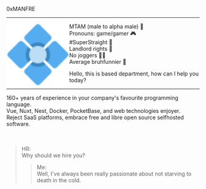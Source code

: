 0xMANFRE
<hr/>
<img align="left" height="164" src="https://raw.githubusercontent.com/twitter/twemoji/master/assets/svg/1f4a0.svg">
<div>
  
  MTAM (male to alpha male) 💪  
  Pronouns: game/gamer 🎮  
  #SuperStraight 👫  
  Landlord rights 🏡  
  No joggers 🏃‍♂️  
  Average bruhfunnier 🤪  
  
  Hello, this is based department, how can I help you today?
</div>
<hr/>

160+ years of experience in your company's favourite programming language.  
Vue, Nuxt, Nest, Docker, PocketBase, and web technologies enjoyer.   
Reject SaaS platforms, embrace free and libre open source selfhosted software.
<br/><br/><br/>

> HR:  
> Why should we hire you?  
> > Me:  
> > Well, I've always been really passionate about not starving to death in the cold.
